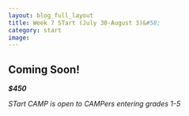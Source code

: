 ```yaml
---
layout: blog_full_layout
title: Week 7 STart (July 30-August 3)&#58; 
category: start
image: 
---
```


## Coming Soon!


**_$450_**

*STart CAMP is open to CAMPers entering grades 1-5*
